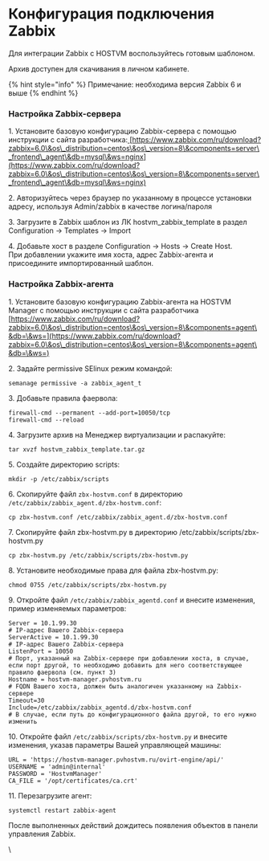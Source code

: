 # Конфигурация подключения Zabbix

Для интеграции Zabbix с HOSTVM воспользуйтесь готовым шаблоном.

Архив доступен для скачивания в личном кабинете.

{% hint style="info" %}
Примечание: необходима версия Zabbix 6 и выше
{% endhint %}

### Настройка Zabbix-сервера

1\. Установите базовую конфигурацию Zabbix-сервера с помощью инструкции с сайта разработчика:[ ](https://www.zabbix.com/ru/download?zabbix=6.2\&os\_distribution=ubuntu\&os\_version=22.04\&components=server\_frontend\_agent\&db=pgsql\&ws=nginx)[https://www.zabbix.com/ru/download?zabbix=6.0\&os\_distribution=centos\&os\_version=8\&components=server\_frontend\_agent\&db=mysql\&ws=nginx](https://www.zabbix.com/ru/download?zabbix=6.0\&os\_distribution=centos\&os\_version=8\&components=server\_frontend\_agent\&db=mysql\&ws=nginx)

2\. Авторизуйтесь через браузер по указанному в процессе установки адресу, используя Admin/zabbix в качестве логина/пароля

3\. Загрузите в Zabbix шаблон из ЛК hostvm\_zabbix\_template в раздел Configuration -> Templates -> Import

4\. Добавьте хост в разделе Configuration -> Hosts -> Create Host.\
При добавлении укажите имя хоста, адрес Zabbix-агента и присоедините импортированный шаблон.

### Настройка Zabbix-агента

1\. Установите базовую конфигурацию Zabbix-агента на HOSTVM Manager с помощью инструкции с сайта разработчика [https://www.zabbix.com/ru/download?zabbix=6.0\&os\_distribution=centos\&os\_version=8\&components=agent\&db=\&ws=](https://www.zabbix.com/ru/download?zabbix=6.0\&os\_distribution=centos\&os\_version=8\&components=agent\&db=\&ws=)

2\. Задайте permissive SElinux режим командой:

```
semanage permissive -a zabbix_agent_t
```

3\. Добавьте правила фаервола:

```
firewall-cmd --permanent --add-port=10050/tcp
firewall-cmd --reload
```

4\. Загрузите архив на Менеджер виртуализации и распакуйте:

```
tar xvzf hostvm_zabbix_template.tar.gz

```

5\. Создайте директорию scripts:

```
mkdir -p /etc/zabbix/scripts
```

6\. Скопируйте файл `zbx-hostvm.conf` в директорию `/etc/zabbix/zabbix_agent.d/zbx-hostvm.conf`:

```
cp zbx-hostvm.conf /etc/zabbix/zabbix_agent.d/zbx-hostvm.conf
```

7\. Скопируйте файл zbx-hostvm.py в директорию /etc/zabbix/scripts/zbx-hostvm.py

```
cp zbx-hostvm.py /etc/zabbix/scripts/zbx-hostvm.py
```

8\. Установите необходимые права для файла zbx-hostvm.py:

```
chmod 0755 /etc/zabbix/scripts/zbx-hostvm.py

```

9\. Откройте файл `/etc/zabbix/zabbix_agentd.conf` и внесите изменения, пример изменяемых параметров:

```
Server = 10.1.99.30
# IP-адрес Вашего Zabbix-сервера
ServerActive = 10.1.99.30
# IP-адрес Вашего Zabbix-сервера
ListenPort = 10050
# Порт, указанный на Zabbix-сервере при добавлении хоста, в случае, если порт другой, то необходимо добавить для него соответствующее правило фаервола (см. пункт 3)
Hostname = hostvm-manager.pvhostvm.ru
# FQDN Вашего хоста, должен быть аналогичен указанному на Zabbix-сервере
Timeout=30
Include=/etc/zabbix/zabbix_agentd.d/zbx-hostvm.conf 
# В случае, если путь до конфигурационного файла другой, то его нужно изменить
```

10\. Откройте файл `/etc/zabbix/scripts/zbx-hostvm.py` и внесите изменения, указав параметры Вашей управляющей машины:

```
URL = 'https://hostvm-manager.pvhostvm.ru/ovirt-engine/api/'
USERNAME = 'admin@internal'
PASSWORD = 'HostvmManager'
CA_FILE = '/opt/certificates/ca.crt'
```

11\. Перезагрузите агент:

```
systemctl restart zabbix-agent
```

После выполненных действий дождитесь появления объектов в панели управления Zabbix.

\
